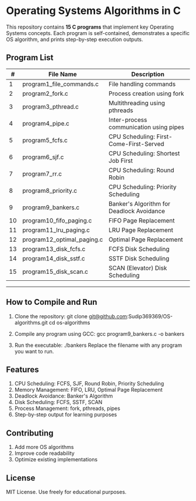 # Operating Systems Algorithms in C

This repository contains **15 C programs** that implement key Operating Systems concepts. Each program is self-contained, demonstrates a specific OS algorithm, and prints step-by-step execution outputs.

## Program List

| #  | File Name                   | Description                                  |
|----|-----------------------------|----------------------------------------------|
| 1  | program1_file_commands.c    | File handling commands                       |
| 2  | program2_fork.c             | Process creation using fork                  |
| 3  | program3_pthread.c          | Multithreading using pthreads               |
| 4  | program4_pipe.c             | Inter-process communication using pipes     |
| 5  | program5_fcfs.c             | CPU Scheduling: First-Come-First-Served     |
| 6  | program6_sjf.c              | CPU Scheduling: Shortest Job First           |
| 7  | program7_rr.c               | CPU Scheduling: Round Robin                  |
| 8  | program8_priority.c         | CPU Scheduling: Priority Scheduling          |
| 9  | program9_bankers.c          | Banker's Algorithm for Deadlock Avoidance    |
| 10 | program10_fifo_paging.c     | FIFO Page Replacement                        |
| 11 | program11_lru_paging.c      | LRU Page Replacement                         |
| 12 | program12_optimal_paging.c  | Optimal Page Replacement                     |
| 13 | program13_disk_fcfs.c       | FCFS Disk Scheduling                         |
| 14 | program14_disk_sstf.c      | SSTF Disk Scheduling                         |
| 15 | program15_disk_scan.c       | SCAN (Elevator) Disk Scheduling              |

---

## How to Compile and Run

1. Clone the repository:
git clone git@github.com:Sudip369369/OS-algorithms.git
cd os-algorithms

2. Compile any program using GCC:
gcc program9_bankers.c -o bankers


3. Run the executable:
./bankers
Replace the filename with any program you want to run.

## Features
1. CPU Scheduling: FCFS, SJF, Round Robin, Priority Scheduling
2. Memory Management: FIFO, LRU, Optimal Page Replacement
3. Deadlock Avoidance: Banker's Algorithm
4. Disk Scheduling: FCFS, SSTF, SCAN
5. Process Management: fork, pthreads, pipes
6. Step-by-step output for learning purposes

## Contributing
1. Add more OS algorithms
2. Improve code readability
3. Optimize existing implementations

## License
MIT License. Use freely for educational purposes.
